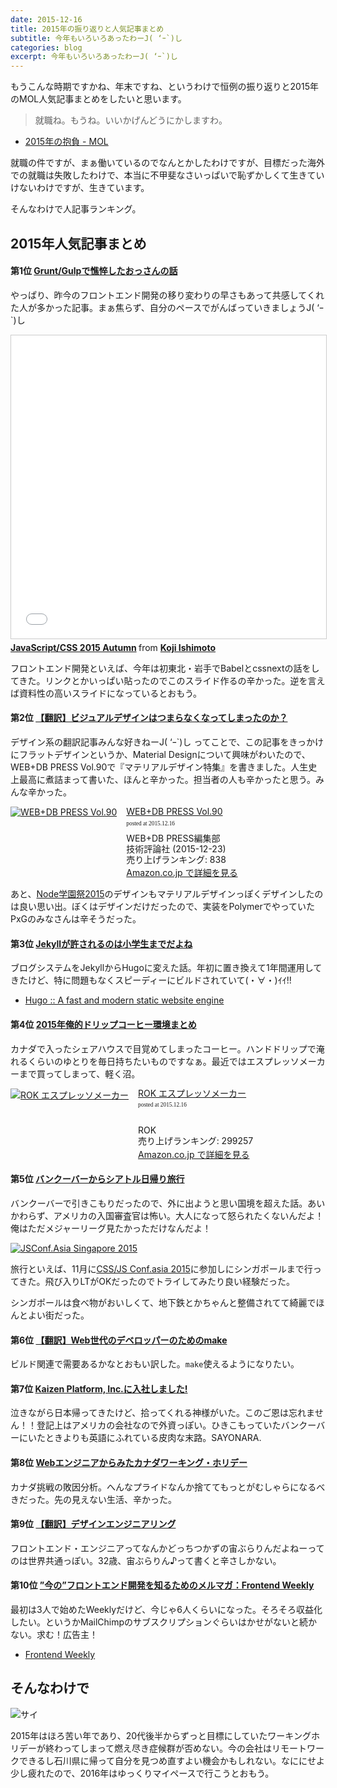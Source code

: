 ```yaml
---
date: 2015-12-16
title: 2015年の振り返りと人気記事まとめ
subtitle: 今年もいろいろあったわーJ( ‘ｰ`)し
categories: blog
excerpt: 今年もいろいろあったわーJ( ‘ｰ`)し
---
```


もうこんな時期ですかね、年末ですね、というわけで恒例の振り返りと2015年のMOL人気記事まとめをしたいと思います。

> 就職ね。もうね。いいかげんどうにかしますわ。

+ [2015年の抱負 - MOL](/mol/log/new-years-resolutions-2015/)

就職の件ですが、まぁ働いているのでなんとかしたわけですが、目標だった海外での就職は失敗したわけで、本当に不甲斐なさいっぱいで恥ずかしくて生きていけないわけですが、生きています。

そんなわけで人記事ランキング。

## 2015年人気記事まとめ

#### 第1位 [Grunt/Gulpで憔悴したおっさんの話](/mol/log/npm-run-script/)

やっぱり、昨今のフロントエンド開発の移り変わりの早さもあって共感してくれた人が多かった記事。まぁ焦らず、自分のペースでがんばっていきましょうJ( ‘ｰ`)し

<iframe src="//www.slideshare.net/slideshow/embed_code/key/lAYnLGf7D4czfV" width="595" height="485" frameborder="0" marginwidth="0" marginheight="0" scrolling="no" style="border:1px solid #CCC; border-width:1px; margin-bottom:5px; max-width: 100%;" allowfullscreen> </iframe> <div style="margin-bottom:5px"> <strong> <a href="//www.slideshare.net/t32k/javascriptcss-2015-autumn" title="JavaScript/CSS 2015 Autumn" target="_blank">JavaScript/CSS 2015 Autumn</a> </strong> from <strong><a href="//www.slideshare.net/t32k" target="_blank">Koji Ishimoto</a></strong> </div>

フロントエンド開発といえば、今年は初東北・岩手でBabelとcssnextの話をしてきた。リンクとかいっぱい貼ったのでこのスライド作るの辛かった。逆を言えば資料性の高いスライドになっているとおもう。

#### 第2位 [【翻訳】ビジュアルデザインはつまらなくなってしまったのか？](/mol/log/has-visual-design-fallen-flat/)

デザイン系の翻訳記事みんな好きねーJ( ‘ｰ`)し ってことで、この記事をきっかけにフラットデザインというか、Material Designについて興味がわいたので、WEB+DB PRESS Vol.90で『マテリアルデザイン特集』を書きました。人生史上最高に煮詰まって書いた、ほんと辛かった。担当者の人も辛かったと思う。みんな辛かった。

<div class="azlink-box"><div class="azlink-image" style="float:left"><a href="http://www.amazon.co.jp/exec/obidos/ASIN/4774177873/warikiru-22/" name="azlinklink" target="_blank" rel="nofollow"><img src="http://ecx.images-amazon.com/images/I/61Yy-mVlHdL._SL160_.jpg" alt="WEB+DB PRESS Vol.90" style="border:none" /></a></div><div class="azlink-info" style="float:left;margin-left:15px;line-height:120%"><div class="azlink-name" style="margin-bottom:10px;line-height:120%"><a href="http://www.amazon.co.jp/exec/obidos/ASIN/4774177873/warikiru-22/" name="azlinklink" target="_blank" rel="nofollow">WEB+DB PRESS Vol.90</a><div class="azlink-powered-date" style="font-size:7pt;margin-top:5px;font-family:verdana;line-height:120%">posted at 2015.12.16</div></div><div class="azlink-detail">WEB+DB PRESS編集部<br />技術評論社 (2015-12-23)<br />売り上げランキング: 838<br /></div><div class="azlink-link" style="margin-top:5px"><a href="http://www.amazon.co.jp/exec/obidos/ASIN/4774177873/warikiru-22/" target="_blank" rel="nofollow">Amazon.co.jp で詳細を見る</a></div></div><div class="azlink-footer" style="clear:left"></div></div>

あと、[Node学園祭2015](http://nodefest.jp/2015/)のデザインもマテリアルデザインっぽくデザインしたのは良い思い出。ぼくはデザインだけだったので、実装をPolymerでやっていたPxGのみなさんは辛そうだった。


#### 第3位 [Jekyllが許されるのは小学生までだよね](/mol/log/hugo/)

ブログシステムをJekyllからHugoに変えた話。年初に置き換えて1年間運用してきたけど、特に問題もなくスピーディーにビルドされていて(・∀・)ｲｲ!!

+ [Hugo :: A fast and modern static website engine](https://gohugo.io/)


#### 第4位 [2015年俺的ドリップコーヒー環境まとめ](/mol/log/coffee-lovers/)

カナダで入ったシェアハウスで目覚めてしまったコーヒー。ハンドドリップで淹れるくらいのゆとりを毎日持ちたいものですなぁ。最近ではエスプレッソメーカーまで買ってしまって、軽く沼。

<div class="azlink-box"><div class="azlink-image" style="float:left"><a href="http://www.amazon.co.jp/exec/obidos/ASIN/B00KXQF82G/warikiru-22/ref=nosim/" name="azlinklink" target="_blank" rel="nofollow"><img src="http://ecx.images-amazon.com/images/I/512Mtr7T6pL._SL160_.jpg" alt="ROK エスプレッソメーカー" style="border:none" /></a></div><div class="azlink-info" style="float:left;margin-left:15px;line-height:120%"><div class="azlink-name" style="margin-bottom:10px;line-height:120%"><a href="http://www.amazon.co.jp/exec/obidos/ASIN/B00KXQF82G/warikiru-22/ref=nosim/" name="azlinklink" target="_blank" rel="nofollow">ROK エスプレッソメーカー</a><div class="azlink-powered-date" style="font-size:7pt;margin-top:5px;font-family:verdana;line-height:120%">posted at 2015.12.16</div></div><div class="azlink-detail"><br />ROK<br />売り上げランキング: 299257<br /></div><div class="azlink-link" style="margin-top:5px"><a href="http://www.amazon.co.jp/exec/obidos/ASIN/B00KXQF82G/warikiru-22/ref=nosim/" target="_blank" rel="nofollow">Amazon.co.jp で詳細を見る</a></div></div><div class="azlink-footer" style="clear:left"></div></div>


#### 第5位 [バンクーバーからシアトル日帰り旅行](/mol/log/vancouver-seattle/)

バンクーバーで引きこもりだったので、外に出ようと思い国境を超えた話。あいかわらず、アメリカの入国審査官は怖い。大人になって怒られたくないんだよ！俺はただメジャーリーグ見たかっただけなんだよ！

<a data-flickr-embed="true" data-header="true"  href="https://www.flickr.com/photos/t32k/22619909254/in/dateposted-public/"><img src="https://farm6.staticflickr.com/5817/22619909254_d2e5efe702_h.jpg" alt="JSConf.Asia Singapore 2015"></a><script async src="//embedr.flickr.com/assets/client-code.js" charset="utf-8"></script>

旅行といえば、11月に[CSS/JS Conf.asia 2015](http://2015.jsconf.asia/)に参加しにシンガポールまで行ってきた。飛び入りLTがOKだったのでトライしてみたり良い経験だった。

シンガポールは食べ物がおいしくて、地下鉄とかちゃんと整備されてて綺麗でほんとよい街だった。


#### 第6位 [【翻訳】Web世代のデベロッパーのためのmake](/mol/log/make-for-the-web-generation/)

ビルド関連で需要あるかなとおもい訳した。`make`使えるようになりたい。


#### 第7位 [Kaizen Platform, Inc.に入社しました!](/mol/log/t32kaizen/)

泣きながら日本帰ってきたけど、拾ってくれる神様がいた。このご恩は忘れません！！登記上はアメリカの会社なので外資っぽい。ひきこもっていたバンクーバーにいたときよりも英語にふれている皮肉な末路。SAYONARA.


#### 第8位 [Webエンジニアからみたカナダワーキング・ホリデー](/mol/log/c32k/)

カナダ挑戦の敗因分析。へんなプライドなんか捨ててもっとがむしゃらになるべきだった。先の見えない生活、辛かった。


#### 第9位 [【翻訳】デザインエンジニアリング](/mol/log/design-engineering/)

フロントエンド・エンジニアってなんかどっちつかずの宙ぶらりんだよねーってのは世界共通っぽい。32歳、宙ぶらりん♪って書くと辛さしかない。


#### 第10位 [”今の”フロントエンド開発を知るためのメルマガ：Frontend Weekly](/mol/log/frontend-weekly/)

最初は3人で始めたWeeklyだけど、今じゃ6人くらいになった。そろそろ収益化したい。というかMailChimpのサブスクリプションぐらいはかせがないと続かない。求む！広告主！

+ [Frontend Weekly](https://frontendweekly.tokyo/)


## そんなわけで

![サイ](https://mir-s3-cdn-cf.behance.net/project_modules/max_1200/578ee527213633.5636171125cbb.png)

2015年はほろ苦い年であり、20代後半からずっと目標にしていたワーキングホリデーが終わってしまって燃え尽き症候群が否めない。今の会社はリモートワークできるし石川県に帰って自分を見つめ直すよい機会かもしれない。なににせよ少し疲れたので、2016年はゆっくりマイペースで行こうとおもう。
